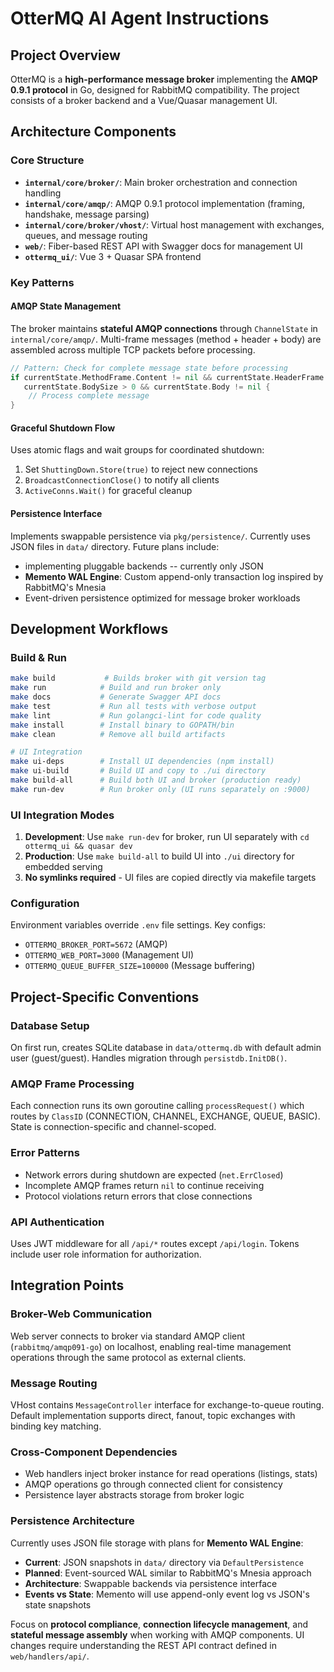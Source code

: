# OtterMQ AI Agent Instructions

## Project Overview
OtterMQ is a **high-performance message broker** implementing the **AMQP 0.9.1 protocol** in Go, designed for RabbitMQ compatibility. The project consists of a broker backend and a Vue/Quasar management UI.

## Architecture Components

### Core Structure
- **`internal/core/broker/`**: Main broker orchestration and connection handling
- **`internal/core/amqp/`**: AMQP 0.9.1 protocol implementation (framing, handshake, message parsing)
- **`internal/core/broker/vhost/`**: Virtual host management with exchanges, queues, and message routing
- **`web/`**: Fiber-based REST API with Swagger docs for management UI
- **`ottermq_ui/`**: Vue 3 + Quasar SPA frontend

### Key Patterns

#### AMQP State Management
The broker maintains **stateful AMQP connections** through `ChannelState` in `internal/core/amqp/`. Multi-frame messages (method + header + body) are assembled across multiple TCP packets before processing.

```go
// Pattern: Check for complete message state before processing
if currentState.MethodFrame.Content != nil && currentState.HeaderFrame != nil && 
   currentState.BodySize > 0 && currentState.Body != nil {
    // Process complete message
}
```

#### Graceful Shutdown Flow
Uses atomic flags and wait groups for coordinated shutdown:
1. Set `ShuttingDown.Store(true)` to reject new connections
2. `BroadcastConnectionClose()` to notify all clients
3. `ActiveConns.Wait()` for graceful cleanup

#### Persistence Interface
Implements swappable persistence via `pkg/persistence/`. Currently uses JSON files in `data/` directory. Future plans include:
- implementing pluggable backends -- currently only JSON
- **Memento WAL Engine**: Custom append-only transaction log inspired by RabbitMQ's Mnesia
- Event-driven persistence optimized for message broker workloads

## Development Workflows

### Build & Run
```bash
make build           # Builds broker with git version tag
make run            # Build and run broker only
make docs           # Generate Swagger API docs
make test           # Run all tests with verbose output
make lint           # Run golangci-lint for code quality
make install        # Install binary to GOPATH/bin
make clean          # Remove all build artifacts

# UI Integration
make ui-deps        # Install UI dependencies (npm install)
make ui-build       # Build UI and copy to ./ui directory
make build-all      # Build both UI and broker (production ready)
make run-dev        # Run broker only (UI runs separately on :9000)
```

### UI Integration Modes
1. **Development**: Use `make run-dev` for broker, run UI separately with `cd ottermq_ui && quasar dev`
2. **Production**: Use `make build-all` to build UI into `./ui` directory for embedded serving
3. **No symlinks required** - UI files are copied directly via makefile targets

### Configuration
Environment variables override `.env` file settings. Key configs:
- `OTTERMQ_BROKER_PORT=5672` (AMQP)
- `OTTERMQ_WEB_PORT=3000` (Management UI)
- `OTTERMQ_QUEUE_BUFFER_SIZE=100000` (Message buffering)

## Project-Specific Conventions

### Database Setup
On first run, creates SQLite database in `data/ottermq.db` with default admin user (guest/guest). Handles migration through `persistdb.InitDB()`.

### AMQP Frame Processing
Each connection runs its own goroutine calling `processRequest()` which routes by `ClassID` (CONNECTION, CHANNEL, EXCHANGE, QUEUE, BASIC). State is connection-specific and channel-scoped.

### Error Patterns
- Network errors during shutdown are expected (`net.ErrClosed`)
- Incomplete AMQP frames return `nil` to continue receiving
- Protocol violations return errors that close connections

### API Authentication
Uses JWT middleware for all `/api/*` routes except `/api/login`. Tokens include user role information for authorization.

## Integration Points

### Broker-Web Communication
Web server connects to broker via standard AMQP client (`rabbitmq/amqp091-go`) on localhost, enabling real-time management operations through the same protocol as external clients.

### Message Routing
VHost contains `MessageController` interface for exchange-to-queue routing. Default implementation supports direct, fanout, topic exchanges with binding key matching.

### Cross-Component Dependencies
- Web handlers inject broker instance for read operations (listings, stats)
- AMQP operations go through connected client for consistency
- Persistence layer abstracts storage from broker logic

### Persistence Architecture
Currently uses JSON file storage with plans for **Memento WAL Engine**:
- **Current**: JSON snapshots in `data/` directory via `DefaultPersistence`
- **Planned**: Event-sourced WAL similar to RabbitMQ's Mnesia approach
- **Architecture**: Swappable backends via persistence interface
- **Events vs State**: Memento will use append-only event log vs JSON's state snapshots

Focus on **protocol compliance**, **connection lifecycle management**, and **stateful message assembly** when working with AMQP components. UI changes require understanding the REST API contract defined in `web/handlers/api/`.